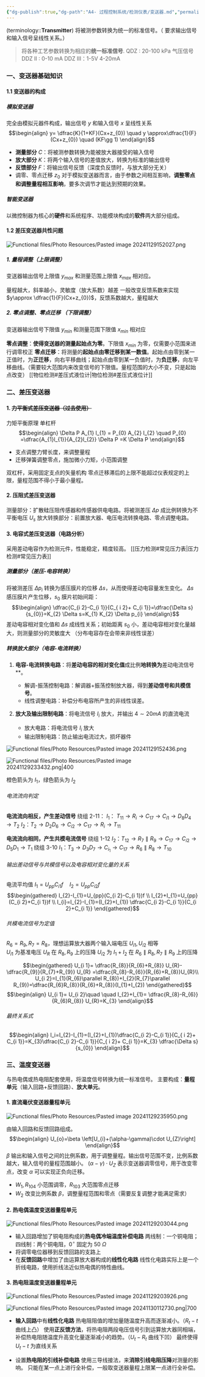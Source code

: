 ```yaml
---
{"dg-publish":true,"dg-path":"A4- 过程控制系统/检测仪表/变送器.md","permalink":"/A4- 过程控制系统/检测仪表/变送器/","dgPassFrontmatter":true,"noteIcon":"","created":"2024-10-31T17:59:13.787+08:00","updated":"2025-08-03T10:59:28.520+08:00"}
---
```



(terminology::**Transmitter**)
将被测参数转换为统一的标准信号。（ 要求输出信号和输入信号呈线性关系。）
>将各种工艺参数转换为相应的**统一标准信号**.
>QDZ : 20-100 kPa 气压信号 
>DDZ II :  0-10 mA 
>DDZ III：1-5V  4-20mA

### 一、变送器基础知识
#### 1.1 变送器的构成
##### 模拟变送器
完全由模拟元器件构成，输出信号 $y$ 和输入信号 $x$ 呈线性关系
$$\begin{align}
y= \dfrac{K}{1+KF}(Cx+z_{0}) \quad y  \approx\dfrac{1}{F} (Cx+z_{0}) \quad (KF\gg 1)
\end{align}$$
- **测量部分** $C$：将被测参数转换为能被放大器接受的输入信号
- **放大部分** $K$：将两个输入信号的差值放大，转换为标准的输出信号
- **反馈部分** $F$：将输出信号反馈（深度负反馈时，与放大部分无关）
- 调零、零点迁移 $z_{0}$
	对于模拟变送器而言，由于参数之间相互影响，**调整零点和调整量程相互影响**，要多次调节才能达到预期的效果。


##### 智能变送器
以微控制器为核心的**硬件**和系统程序、功能模块构成的**软件**两大部分组成。

#### 1.2 差压变送器共性问题 

![Functional files/Photo Resources/Pasted image 20241129152027.png](../img/user/Functional%20files/Photo%20Resources/Pasted%20image%2020241129152027.png)

##### 1. 量程调整（上限调整）
变送器输出信号上限值 $y_{max}$ 和测量范围上限值 $x_{max}$ 相对应。

量程越大，斜率越小，灵敏度（放大系数）越差
一般改变反馈系数来实现 $y\approx \dfrac{1}{F}(Cx+z_{0})$，反馈系数越大，量程越大
##### 2. 零点调整、零点迁移 （下限调整）
变送器输出信号下限值 $y_{min}$ 和测量范围下限值 $x_{min}$ 相对应

**零点调整**：**使得变送器的测量起始点为零**。下限值 $x_{min}$ 为零，仅需要小范围来进行调零校正
**零点迁移**：将测量的**起始点由零迁移到某一数值**。起始点由零到某一正值时，为**正迁移**，向右平移曲线；起始点由零到某一负值时，为**负迁移**，向左平移曲线。（需要较大范围内来改变信号的下限值。量程范围的大小不变，只是起始点改变）  [[物位检测#差压式液位计\|物位检测#差压式液位计]]

### 二、差压变送器
#### 1. ~~力平衡式差压变送器（过去使用）~~
力矩平衡原理
单杠杆
$$\begin{align}
\Delta P A_{1} l_{1} = P_{0} A_{2} l_{2}  \quad P_{0} =\dfrac{A_{1}l_{1}}{A_{2}l_{2}} \Delta P =K \Delta P
\end{align}$$
- 支点调整力臂长度，来调整量程
- 迁移弹簧调整零点，施加微小力矩，小范围调整

双杠杆，采用固定支点的矢量机构
零点迁移滞后的上限不能超过仪表规定的上限，量程范围不得小于最小量程。
#### 2. 压阻式差压变送器
测量部分：扩散硅压阻传感器和传感器供电电路。将被测差压 $\Delta p$ 成比例转换为不平衡电压 $U_{s}$
放大转换部分：前置放大器、电压电流转换电路、零点调整电路。
#### 3. 电容式差压变送器（电路分析）
采用差动电容作为检测元件，性能稳定，精度较高。
[[压力检测#常见压力表\|压力检测#常见压力表]]

##### 测量部分（差压-电容转换）
将被测差压 $\Delta p_{i}$ 转换为感压膜片的位移 $\Delta s$，从而使得差动电容量发生变化。
$\Delta s$ 感压膜片产生位移，$s_{0}$ 膜片初始间距：
$$\begin{align}
\dfrac{C_{i 2}-C_{i 1}}{C_{ i 2}+ C_{i 1}}=\dfrac{\Delta s}{s_{0}}=K_{2} \Delta s=K_{1} K_{2} \Delta p_{i}
\end{align}$$
差动电容相对变化值和 $\Delta s$ 成线性关系；初始距离 $s_{0}$ 小，差动电容相对变化量越大，则测量部分的灵敏度大
（分布电容存在会带来非线性误差）
##### 转换放大部分（电容-电流转换）
1. **电容-电流转换电路**：将**差动电容的相对变化值**成比例**地转换为**差动电流信号**。
	- 解调-振荡控制电路：解调器+振荡控制放大器，得到**差动信号和共模信号**。
	- 线性调整电路：补偿分布电容所产生的非线性误差。


2. **放大及输出限制电路**：将电流信号 $I_{i}$ 放大，并输出 $4\sim 20mA$ 的直流电流
	- 放大电路：将电流信号 $I_{i}$ 放大
	- 输出限制电路：防止输出电流过大，损坏器件


![Functional files/Photo Resources/Pasted image 20241129152436.png](../img/user/Functional%20files/Photo%20Resources/Pasted%20image%2020241129152436.png)

![Functional files/Photo Resources/Pasted image 20241129233432.png|400](../img/user/Functional%20files/Photo%20Resources/Pasted%20image%2020241129233432.png)

橙色箭头为 $I_{1}$，绿色箭头为 $I_{2}$

###### 电流流向判定
**电流流向相反，产生差动信号**
绕组 2-11：
$I_{1}$： $T_{11}\to R_{i}\to C_{17}\to C_{i{1}}\to D_{8}D_{4}\to T_{2}$
$I_{2}$：$T_{2} \to D_{2} D_{6} \to C_{i{2}} \to C_{17} \to R_{i} \to T_{11}$

**电流流向相同，产生共模电流信号**
绕组 1-12
$I_{2}$：$T_{12}\to R_{7} \parallel R_{9} \to C_{17}\to C_{i{2}}\to D_{5} D_{1}\to T_{1}$
绕组 3-10
$I_{1}$：$T_{3}\to D_{3} D_{7} \to C_{i_{1}}\to C_{17}\to R_{6} \parallel R_{8}\to T_{10}$

###### 输出差动信号与共模信号以及电容相对变化量的关系
电流平均值 $I_{1}=U_{pp}C_{i 1}f\quad I_{2}=U_{pp}C_{i 2}f$
$$\begin{gathered}
I_{2}-I_{1}=U_{pp}(C_{i 2}-C_{i 1})f \\
I_{2}+I_{1}=U_{pp}(C_{i 2}+C_{i 1})f \\
I_{i}=I_{2}-I_{1}=(I_{2}+I_{1})   \dfrac{C_{i 2}-C_{i 1}}{C_{i 2}+C_{i 1}}
\end{gathered}$$
###### 共模电流信号为定值
$R_{6}=R_{9},R_{7}=R_{8}$，理想运算放大器两个输入端电压 $U_{i1},U_{i2}$ 相等  
$U_{i1}$ 为基准电压 $U_{R}$ 在 $R_{8},R_{9}$ 上的压降
$U_{i 2}$ 为 $I_{1}+I_{2}$ 在 $R_{6}\parallel R_{8},R_{7}\parallel R_{9}$ 上的压降

$$\begin{gathered}
U_{i 1}= \dfrac{R_{8}}{R_{6}+R_{8}} U_{R}- \dfrac{R_{9}}{R_{7}+R_{9}} U_{R} =\dfrac{R_{8}-R_{6}}{R_{6}+R_{8}}U_{R}\\
U_{i 2}=I_{1}(R_{6}\parallel R_{8})+I_{2}(R_{7}\parallel R_{9})=\dfrac{R_{6}R_{8}}{R_{6}+R_{8}}(I_{1}+I_{2})
\end{gathered}$$
$$\begin{align}
U_{i 1}= U_{i 2}\quad \quad I_{2}+I_{1}= \dfrac{R_{8}-R_{6}}{R_{6}R_{8}} U_{R}=K_{3}
\end{align}$$

###### 最终关系式
$$\begin{align}
I_i=I_{2}-I_{1}=(I_{2}+I_{1})\dfrac{C_{i 2}-C_{i 1}}{C_{ i 2}+ C_{i 1}}=K_{3}\dfrac{C_{i 2}-C_{i 1}}{C_{ i 2}+ C_{i 1}}=K_{3} \dfrac{\Delta s}{s_{0}}
\end{align}$$


### 三、温度变送器
与热电偶或热电阻配套使用，将温度信号转换为统一标准信号。
主要构成：**量程单元**（输入回路+反馈回路）、**放大单元**。

#### 1. 直流毫伏变送器量程单元

![Functional files/Photo Resources/Pasted image 20241129235950.png](../img/user/Functional%20files/Photo%20Resources/Pasted%20image%2020241129235950.png)

由输入回路和反馈回路组成。
$$\begin{align}
U_{o}=\beta \left[U_{i}+(\alpha-\gamma)\cdot U_{Z}\right]
\end{align}$$
$\beta$   输出和输入信号之间的比例系数，用于调整量程。输出信号范围不变，比例系数越大，输入信号的量程范围越小。
$(\alpha-\gamma)\cdot U_{Z}$ 表示变送器调零信号，用于改变零点，改变 $\alpha$ 可以实现正负向迁移。
 - $W_{1},R_{104}$ 小范围调零，$R_{103}$ 大范围零点迁移
 - $W_{2}$ 改变比例系数 $\beta$，调整量程范围和零点（需要反复调整才能满足需求）

#### 2. 热电偶温度变送器量程单元

![Functional files/Photo Resources/Pasted image 20241129203044.png](../img/user/Functional%20files/Photo%20Resources/Pasted%20image%2020241129203044.png)

- 输入回路增加了铜电阻构成的**热电偶冷端温度补偿电路**
	两线制：一个铜电阻；四线制：两个铜电阻，$0^{\circ}$ 固定为 50 $\Omega$
- 将调零电位器移到反馈回路的支路上
- 在**反馈回路**中增加了由运算放大器构成的**线性化电路**
	线性化电路实际上是一个折线电路，使用折线法近似热电偶的特性曲线。

#### 3. 热电阻温度变送器量程单元

![Functional files/Photo Resources/Pasted image 20241129203926.png](../img/user/Functional%20files/Photo%20Resources/Pasted%20image%2020241129203926.png)


![Functional files/Photo Resources/Pasted image 20241130112730.png|700](../img/user/Functional%20files/Photo%20Resources/Pasted%20image%2020241130112730.png)

- **输入回路**中有**线性化电路**
	热电阻阻值的增加量随温度升高而逐渐减小。（$R_{t}-t$ 曲线上凸）
	使用**正反馈方法**，将热电阻两段电压信号引到运算放大器同相端，补偿热电阻随温度升高变化量逐渐减小的趋势。（$U_{t}-R_{t}$ 曲线下凹）  最终使得 $U_{t}-t$ 为直线关系

- 设置**热电阻的引线补偿电路**
	使用三导线接法，来**消除引线电阻压降**对测量的影响。
	只能在某一点上进行全补偿，一般取变送器量程上限某一点进行全补偿。

